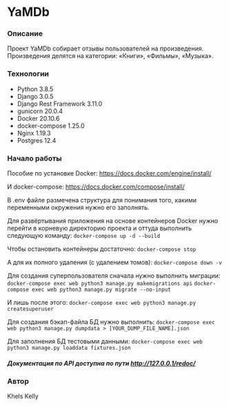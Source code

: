 # YaMDb
### Описание
Проект YaMDb собирает отзывы пользователей на произведения. Произведения делятся на категории: «Книги», «Фильмы», «Музыка».
### Технологии
- Python 3.8.5
- Django 3.0.5
- Django Rest Framework 3.11.0
- gunicorn 20.0.4
- Docker 20.10.6
- docker-compose 1.25.0
- Nginx 1.19.3
- Postgres 12.4
### Начало работы

Пособие по установке Docker: https://docs.docker.com/engine/install/

И docker-compose: https://docs.docker.com/compose/install/

В .env файле размечена структура для понимания того, какими переменными окружения нужно его заполнять.

Для развёртывания приложения на основе контейнеров Docker нужно перейти в корневую директорию проекта и оттуда выполнить следующую команду:
```docker-compose up -d --build```

Чтобы остановить контейнеры достаточно:
```docker-compose stop```

А для их полного удаления (с удалением томов):
```docker-compose down -v```

Для создания суперпользователя сначала нужно выполнить миграции:
```docker-compose exec web python3 manage.py makemigrations api```
```docker-compose exec web python3 manage.py migrate --no-input```

И лишь после этого:
```docker-compose exec web python3 manage.py createsuperuser```

Для создания бэкап-файла БД нужно выполнить:
```docker-compose exec web python3 manage.py dumpdata > [YOUR_DUMP_FILE_NAME].json```

Для заполнения БД тестовыми данными:
```docker-compose exec web python3 manage.py loaddata fixtures.json```

##### Документация по API доступна по пути http://127.0.0.1/redoc/
### Автор
Khels Kelly

